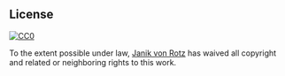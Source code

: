 ## License

[![CC0](http://mirrors.creativecommons.org/presskit/buttons/88x31/svg/cc-zero.svg)](http://creativecommons.org/publicdomain/zero/1.0/)

To the extent possible under law, [Janik von Rotz](http://janikvonrotz.ch) has waived all copyright and related or neighboring rights to this work.
